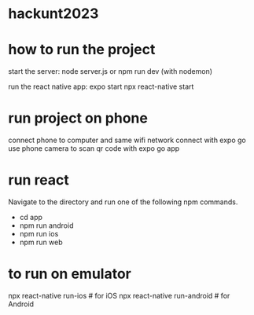 # hackunt2023

# how to run the project
start the server: 
    node server.js
        or 
    npm run dev (with nodemon)

run the react native app:
    expo start
    npx react-native start

# run project on phone
connect phone to computer and same wifi network
    connect with expo go
        use phone camera to scan qr code with expo go app

# run react
Navigate to the directory and run one of the following npm commands.

- cd app
- npm run android
- npm run ios
- npm run web

# to run on emulator
npx react-native run-ios      # for iOS
npx react-native run-android  # for Android

